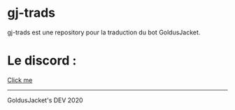 # gj-trads
gj-trads est une repository pour la traduction du bot GoldusJacket.
# Le discord :
[Click me](https://discord.gg/B87evnv)

-------------------

GoldusJacket's DEV 2020
